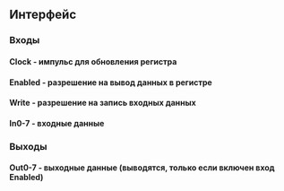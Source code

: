 ## Интерфейс

### Входы

#### Clock - импульс для обновления регистра

#### Enabled - разрешение на вывод данных в регистре

#### Write - разрешение на запись входных данных

#### In0-7 - входные данные

### Выходы

#### Out0-7 - выходные данные (выводятся, только если включен вход Enabled)